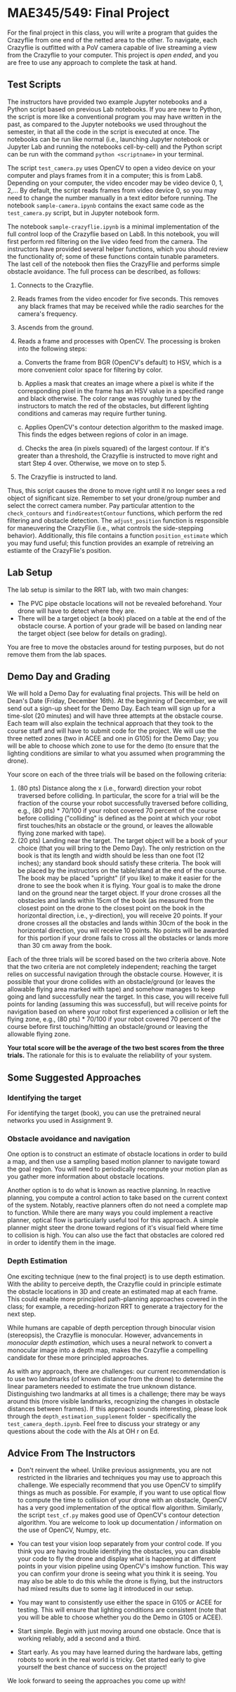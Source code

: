 # MAE345/549: Final Project

For the final project in this class, you will write a program that guides the
Crazyflie from one end of the netted area to the other. To navigate, each Crazyflie is outfitted with a PoV camera capable of live streaming a view from the Crazyflie to your computer. This project is _open ended_, and you are free to use any approach to complete the task at hand.

## Test Scripts

The instructors have provided two example Jupyter notebooks and a Python script based on previous Lab notebooks. If you are new to Python, the script is more like a conventional program you may have written in the past, as compared to the Jupyter notebooks we used throughout the semester, in that all the code in the script is executed at once. The notebooks can be run like normal (i.e., launching Jupyter notebook or Jupyter Lab and running the notebooks cell-by-cell) and the Python script can be run with the command `python <scriptname>` in your terminal.

The script `test_camera.py` uses OpenCV to open a video device on your computer and plays frames from it in a computer; this is from Lab8. Depending on your computer, the video encoder may be video device 0, 1, 2,... By default, the script reads frames from video device 0, so you may need to change the number manually in a text editor before running. The notebook `sample-camera.ipynb` contains the exact same code as the `test_camera.py` script, but in Jupyter notebook form.

The notebook `sample-crazyflie.ipynb` is a minimal implementation of the full control loop of the Crazyflie based on Lab8. In this notebook, you will first perform red filtering on the live video feed from the camera. The instructors have provided several helper functions, which you should review the functionality of; some of these functions contain tunable parameters. The last cell of the notebook then flies the CrazyFlie and performs simple obstacle avoidance. The full process can be described, as follows:

1. Connects to the Crazyflie.

2. Reads frames from the video encoder for five seconds. This removes any black frames that may be received while the radio searches for the camera's frequency.

3. Ascends from the ground.

4. Reads a frame and processes with OpenCV. The processing is broken into the following steps:

    a. Converts the frame from BGR (OpenCV's default) to HSV, which is a more convenient color space for filtering by color.

    b. Applies a mask that creates an image where a pixel is white if the corresponding pixel in the frame has an HSV value in a specified range and black otherwise. The color range was roughly tuned by the instructors to match the red of the obstacles, but different lighting conditions and cameras may require further tuning.

    c. Applies OpenCV's contour detection algorithm to the masked image. This finds the edges between regions of color in an image.

    d. Checks the area (in pixels squared) of the largest contour. If it's greater than a threshold, the Crazyflie is instructed to move right and start Step 4 over. Otherwise, we move on to step 5.

5. The Crazyflie is instructed to land.

Thus, this script causes the drone to move right until it no longer sees a red object of significant size. Remember to set your drone/group number and select the correct camera number. Pay particular attention to the `check_contours` and `findGreatestContour` functions, which perform the red filtering and obstacle detection. The `adjust_position` function is responsible for maneuvering the CrazyFlie (i.e., what controls the side-stepping behavior). Additionally, this file contains a function `position_estimate` which you may fund useful; this function provides an example of retreiving an estiamte of the CrazyFlie's position.

## Lab Setup

The lab setup is similar to the RRT lab, with two main changes:
- The PVC pipe obstacle locations will not be revealed beforehand. Your drone will have to detect where they are. 
- There will be a target object (a book) placed on a table at the end of the obstacle course. A portion of your grade will be based on landing near the target object (see below for details on grading).

You are free to move the obstacles around for testing purposes, but do not remove them from the lab spaces. 

## Demo Day and Grading

We will hold a Demo Day for evaluating final projects. This will be held on Dean's Date (Friday, December 16th). At the beginning of December, we will send out a sign-up sheet for the Demo Day. Each team will sign up for a time-slot (20 minutes) and will have three attempts at the obstacle course. Each team will also explain the technical approach that they took to the course staff and will have to submit code for the project. We will use the three netted zones (two in ACEE and one in G105) for the Demo Day; you will be able to choose which zone to use for the demo (to ensure that the lighting conditions are similar to what you assumed when programming the drone). 

Your score on each of the three trials will be based on the following criteria:

1. (80 pts) Distance along the x (i.e., forward) direction your robot traversed before colliding. In particular, the score for a trial will be the fraction of the course your robot successfully traversed before colliding, e.g., (80 pts) * 70/100 if your robot covered 70 percent of the course before colliding ("colliding" is defined as the point at which your robot first touches/hits an obstacle or the ground, or leaves the allowable flying zone marked with tape).
2. (20 pts) Landing near the target. The target object will be a book of your choice (that you will bring to the Demo Day). The only restriction on the book is that its length and width should be less than one foot (12 inches); any standard book should satisfy these criteria. The book will be placed by the instructors on the table/stand at the end of the course. The book may be placed "upright" (if you like) to make it easier for the drone to see the book when it is flying. Your goal is to make the drone land on the ground near the target object. If your drone crosses all the obstacles and lands within 15cm of the book (as measured from the closest point on the drone to the closest point on the book in the horizontal direction, i.e., y-direction), you will receive 20 points. If your drone crosses all the obstacles and lands within 30cm of the book in the horizontal direction, you will receive 10 points. No points will be awarded for this portion if your drone fails to cross all the obstacles or lands more than 30 cm away from the book. 

Each of the three trials will be scored based on the two criteria above. Note that the two criteria are not completely independent; reaching the target relies on successful navigation through the obstacle course. However, it is possible that your drone collides with an obstacle/ground (or leaves the allowable flying area marked with tape) and somehow manages to keep going and land successfully near the target. In this case, you will receive full points for landing (assuming this was successful), but will receive points for navigation based on where your robot first experienced a collision or left the flying zone, e.g., (80 pts) * 70/100 if your robot covered 70 percent of the course before first touching/hitting an obstacle/ground or leaving the allowable flying zone.

**Your total score will be the average of the two best scores from the three trials.** The rationale for this is to evaluate the reliability of your system. 

## Some Suggested Approaches

### Identifying the target

For identifying the target (book), you can use the pretrained neural networks you used in Assignment 9. 

### Obstacle avoidance and navigation

One option is to construct an estimate of obstacle locations in order to build a map, and then use a sampling based motion planner to navigate toward the goal region. You will need to periodically recompute your motion plan as you gather more information about obstacle locations.

Another option is to do what is known as reactive planning. In reactive planning, you compute a control action to take based on the current context of the system. Notably, reactive planners often do not need a complete map to function. While there are many ways you could implement a reactive planner, optical flow is particularly useful tool for this approach. A simple planner might steer the drone toward regions of it's visual field where time to collision is high. You can also use the fact that obstacles are colored red in order to identify them in the image. 

### Depth Estimation

One exciting technique (new to the final project) is to use depth estimation. With the ability to perceive depth, the Crazyflie could in principle estimate the obstacle locations in 3D and create an estimated map at each frame. This could enable more principled path-planning approaches covered in the class; for example, a receding-horizon RRT to generate a trajectory for the next step.

While humans are capable of depth perception through binocular vision (stereopsis), the Crazyflie is monocular. However, advancements in _monocular depth estimation_, which uses a neural network to convert a monocular image into a depth map, makes the Crazyflie a compelling candidate for these more principled approaches.

As with any approach, there are challenges: our current recommendation is to use two landmarks (of known distance from the drone) to determine the linear parameters needed to estimate the true unknown distance. Distinguishing two landmarks at all times is a challenge; there may be ways around this (more visible landmarks, recognizing the changes in obstacle distances between frames). If this approach sounds interesting, please look through the `depth_estimation_supplement` folder - specifically the `test_camera_depth.ipynb`. Feel free to discuss your strategy or any questions about the code with the AIs at OH r on Ed.

## Advice From The Instructors

- Don't reinvent the wheel. Unlike previous assignments, you are not restricted in the libraries and techniques you may use to approach this challenge. We especially recommend that you use OpenCV to simplify things as much as possible. For example, if you want to use optical flow to compute the time to collision of your drone with an obstacle, OpenCV has a very good implementation of the optical flow algorithm. Similarly, the script `test_cf.py` makes good use of OpenCV's contour detection algorithm. You are welcome to look up documentation / information on the use of OpenCV, Numpy, etc.

- You can test your vision loop separately from your control code. If you think you are having trouble identifying the obstacles, you can disable your code to fly the drone and display what is happening at different points in your vision pipeline using OpenCV's imshow function. This way you can confirm your drone is seeing what you think it is seeing. You may also be able to do this while the drone is flying, but the instructors had mixed results due to some lag it introduced in our setup.

- You may want to consistently use either the space in G105 or ACEE for testing. This will ensure that lighting conditions are consistent (note that you will be able to choose whether you do the Demo in G105 or ACEE). 

- Start simple. Begin with just moving around one obstacle. Once that is working reliably, add a second and a third.

- Start early. As you may have learned during the hardware labs, getting robots to work in the real world is tricky. Get started early to give yourself the best chance of success on the project! 

We look forward to seeing the approaches you come up with!
